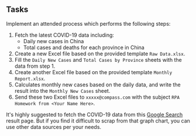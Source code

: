 
## Tasks

Implement an attended process which performs the following steps:

1. Fetch the latest COVID-19 data including:
   - Daily new cases in China
   - Total cases and deaths for each province in China
2. Create a new Excel file based on the provided template `Raw Data.xlsx`.
3. Fill the `Daily New Cases` and `Total Cases by Province` sheets with the data from step 1.
4. Create another Excel file based on the provided template `Monthly Report.xlsx`.
5. Calculates monthly new cases based on the daily data, and write the result into the `Monthly New Cases` sheet.
6. Send these two Excel files to `xxxxx@compass.com` with the subject `RPA Homework from <Your Name Here>`.

It's highly suggested to fetch the COVID-19 data from this [Google Search](https://www.google.com/search?q=COVID-19+new+cases+in+China) result page. But if you find it difficult to scrap from that graph chart, you can use other data sources per your needs.




